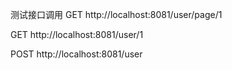 测试接口调用
GET http://localhost:8081/user/page/1

GET http://localhost:8081/user/1

POST http://localhost:8081/user
